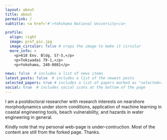 ```yaml
---
layout: about
title: about
permalink: /
subtitle: <a href='#'>Yokohama National University</a>

profile:
  align: right
  image: prof_pic.jpg
  image_circular: false # crops the image to make it circular
  more_info: >
    <p>618 Env. Bldg. S7-5,</p>
    <p>Tokiwadai 79-1,</p>
    <p>Yokohama, 240-0081</p>

news: false  # includes a list of news items
latest_posts: false  # includes a list of the newest posts
selected_papers: true # includes a list of papers marked as "selected={true}"
social: true  # includes social icons at the bottom of the page
---
```


I am a postdoctoral researcher with research interests on nearshore morphodynamics under storm conditions, application of machine learning in coastal engineering tools, beach vulnerability, and hazards in water engineering in general.

Kindly note that my personal web-page is under-contruction. Most of the content are still from the forked page. Thanks.
